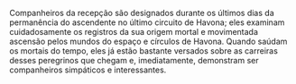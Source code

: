 ﻿Companheiros da recepção são designados durante os últimos dias da permanência do ascendente no último circuito de Havona; eles examinam cuidadosamente os registros da sua origem mortal e movimentada ascensão pelos mundos do espaço e círculos de Havona. Quando saúdam os mortais do tempo, eles já estão bastante versados sobre as carreiras desses peregrinos que chegam e, imediatamente, demonstram ser companheiros simpáticos e interessantes.